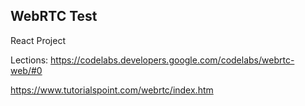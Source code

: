 ## WebRTC Test

React Project

Lections:
https://codelabs.developers.google.com/codelabs/webrtc-web/#0

https://www.tutorialspoint.com/webrtc/index.htm
